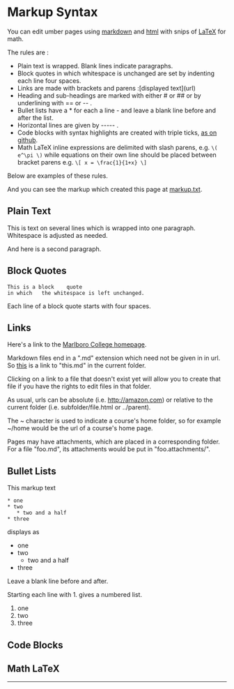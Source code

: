 Markup Syntax
=============

You can edit umber pages using [markdown](https://github.com/adam-p/markdown-here/wiki/Markdown-Cheatsheet) and [html](https://en.wikipedia.org/wiki/HTML) with snips of [LaTeX](https://en.wikipedia.org/wiki/LaTeX) for math.

The rules are :

* Plain text is wrapped. Blank lines indicate paragraphs.
* Block quotes in which whitespace is unchanged are set by indenting each line four spaces.
* Links are made with brackets and parens :&#91;displayed text&#93;(url)
* Heading and sub-headings are marked with either # or ## or by underlining with == or -- .
* Bullet lists have a * for each a line - and leave a blank line before and after the list.
* Horizontal lines are given by ----- .
* Code blocks with syntax highlights are created with triple ticks, [as on github](https://help.github.com/articles/creating-and-highlighting-code-blocks/).
* Math LaTeX inline expressions are delimited with slash parens, e.g. `\(  e^\pi \)` while equations on their own line should be placed between bracket parens e.g. `\[ x = \frac{1}{1+x} \]`

Below are examples of these rules. 

And you can see the markup which created this page at [markup.txt](markup.txt).

Plain Text
----------

This is text 
on several lines
which is wrapped into one   paragraph. Whitespace is adjusted as needed.

And here is a second paragraph.


Block Quotes
------------

    This is a block    quote
    in which   the whitespace is left unchanged.

Each line of a block quote starts with four spaces.

Links
-----

Here's a link to the [Marlboro College homepage](https://www.marlboro.edu). 

Markdown files end in a ".md" extension which need not be given in in url. 
So [this](this) is a link to "this.md" in the current folder.

Clicking on a link to a file that doesn't exist yet will allow you to 
create that file if you have the rights to edit files in that folder.

As usual, urls can be absolute (i.e. http://amazon.com) or relative 
to the current folder (i.e. subfolder/file.html or ../parent). 

The ~ character is used to indicate a course's home folder, so 
for example ~/home would be the url of a course's home page.

Pages may have attachments, which are placed in a corresponding folder.
For a file "foo.md", its attachments would be put in "foo.attachments/".

Bullet Lists
------------

This markup text

    * one
    * two
       * two and a half
    * three

displays as

* one
* two
  * two and a half
* three

Leave a blank line before and after.

Starting each line with 1. gives a numbered list.

1. one
1. two
1. three


Code Blocks
-----------

Math LaTeX
----------


----------




